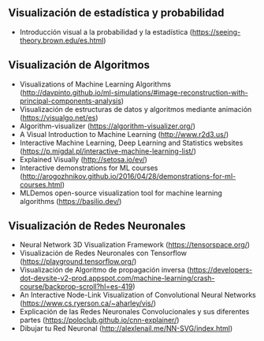 ## Visualización de estadística y probabilidad
- Introducción visual a la probabilidad y la estadística (https://seeing-theory.brown.edu/es.html)

## Visualización de Algoritmos 
- Visualizations of Machine Learning Algorithms (http://davpinto.github.io/ml-simulations/#image-reconstruction-with-principal-components-analysis)
- Visualización de estructuras de datos y algoritmos mediante animación (https://visualgo.net/es)
- Algorithm-visualizer (https://algorithm-visualizer.org/)
- A Visual Introduction to Machine Learning (http://www.r2d3.us/)
- Interactive Machine Learning, Deep Learning and Statistics websites (https://p.migdal.pl/interactive-machine-learning-list/)
- Explained Visually (http://setosa.io/ev/)
- Interactive demonstrations for ML courses (http://arogozhnikov.github.io/2016/04/28/demonstrations-for-ml-courses.html)
- MLDemos open-source visualization tool for machine learning algorithms (https://basilio.dev/)

## Visualización de Redes Neuronales
- Neural Network 3D Visualization Framework (https://tensorspace.org/)
- Visualización de Redes Neuronales con Tensorflow (https://playground.tensorflow.org/)
- Visualización de Algoritmo de propagación inversa (https://developers-dot-devsite-v2-prod.appspot.com/machine-learning/crash-course/backprop-scroll?hl=es-419)
- An Interactive Node-Link Visualization of Convolutional Neural Networks (https://www.cs.ryerson.ca/~aharley/vis/)
- Explicación de las Redes Neuronales Convolucionales y sus diferentes partes (https://poloclub.github.io/cnn-explainer/)
- Dibujar tu Red Neuronal (http://alexlenail.me/NN-SVG/index.html)
